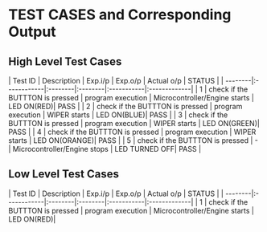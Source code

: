 # TEST CASES and Corresponding Output 
## High Level Test Cases 
| Test ID | Description | Exp.i/p | Exp.o/p | Actual o/p | STATUS | | --------|:------------|:--------|:--------|:-----------|:-------------| | 1 | check if the BUTTTON is pressed | program execution | Microcontroller/Engine starts | LED ON(RED)| PASS | | 2 | check if the BUTTTON is pressed | program execution | WIPER starts | LED ON(BLUE)| PASS | | 3 | check if the BUTTTON is pressed | program execution | WIPER starts | LED ON(GREEN)| PASS | | 4 | check if the BUTTTON is pressed | program execution | WIPER starts | LED ON(ORANGE)| PASS | | 5 | check if the BUTTTON is pressed | - | Microcontroller/Engine stops | LED TURNED OFF| PASS | 
## Low Level Test Cases 
| Test ID | Description | Exp.i/p | Exp.o/p | Actual o/p | STATUS | | --------|:------------|:--------|:--------|:-----------|:-------------| | 1 | check if the BUTTTON is pressed | program execution | Microcontroller/Engine starts | LED ON(RED)|
